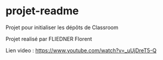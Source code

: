 # projet-readme
Projet pour initialiser les dépôts de Classroom

Projet realisé par FLIEDNER Florent

Lien video : https://www.youtube.com/watch?v=_uUjDreT5-Q